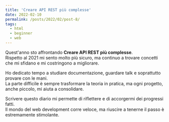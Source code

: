 ```yaml
---
title: 'Creare API REST più complesse'
date: 2022-02-10
permalink: /posts/2022/02/post-8/
tags:
  - html
  - beginner
  - web
---
```


Quest'anno sto affrontando **Creare API REST più complesse**.  
Rispetto al 2021 mi sento molto più sicuro, ma continuo a trovare concetti che mi sfidano e mi costringono a migliorare.

Ho dedicato tempo a studiare documentazione, guardare talk e soprattutto provare con le mani.  
La parte difficile è sempre trasformare la teoria in pratica, ma ogni progetto, anche piccolo, mi aiuta a consolidare.

Scrivere questo diario mi permette di riflettere e di accorgermi dei progressi fatti.  
Il mondo del web development corre veloce, ma riuscire a tenerne il passo è estremamente stimolante.

